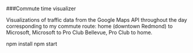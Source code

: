 ###Commute time visualizer

Visualizations of traffic data from the Google Maps API throughout the day corresponding to my commute route: home (downtown Redmond) to Microsoft, Microsoft to Pro Club Bellevue, Pro Club to home.

npm install
npm start
